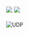 ![](http://oqnf3xv0b.bkt.clouddn.com/17-7-6/23942916.jpg)
![](http://oqnf3xv0b.bkt.clouddn.com/17-7-6/3748037.jpg)
---
![UDP](http://oqnf3xv0b.bkt.clouddn.com/17-7-6/60207008.jpg)